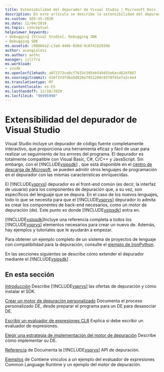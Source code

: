 ```yaml
---
title: Extensibilidad del depurador de Visual Studio | Microsoft Docs
description: En este artículo se describe la extensibilidad del depurador de Visual Studio y se proporcionan vínculos a artículos sobre la depuración de Visual Studio.
ms.custom: SEO-VS-2020
ms.date: 11/04/2016
ms.topic: conceptual
helpviewer_keywords:
- debugging [Visual Studio], Debugging SDK
- Debugging SDK
ms.assetid: c088b6a2-c3ad-446b-830d-9c6f41b2934b
author: acangialosi
ms.author: anthc
manager: jillfra
ms.workload:
- vssdk
ms.openlocfilehash: a072373ce0cf7633c595eb549455e6ecd62df887
ms.sourcegitcommit: d10f37dfdba5d826e7451260c8370fd1efa2c4e4
ms.translationtype: MT
ms.contentlocale: es-ES
ms.lasthandoff: 12/10/2020
ms.locfileid: "96995998"
---
```

# <a name="visual-studio-debugger-extensibility"></a>Extensibilidad del depurador de Visual Studio
Visual Studio incluye un depurador de código fuente completamente interactivo, que proporciona una herramienta eficaz y fácil de usar para realizar un seguimiento de los errores del programa. El depurador es totalmente compatible con Visual Basic, C#, C/C++ y JavaScript. Sin embargo, con el [!INCLUDE[vsipsdk](../../extensibility/includes/vsipsdk_md.md)] , que está disponible en el [centro de descarga de Microsoft](https://www.microsoft.com/download/details.aspx?id=21835), se pueden admitir otros lenguajes de programación en el depurador con las mismas características enriquecidas.

 El [!INCLUDE[vsprvs](../../code-quality/includes/vsprvs_md.md)] depurador es el front-end común (es decir, la interfaz de usuario) para los componentes de depuración que, a su vez, son específicos del lenguaje que se depura. En el caso de los nuevos lenguajes, todo lo que se necesita para que el [!INCLUDE[vsprvs](../../code-quality/includes/vsprvs_md.md)] depurador lo admita es crear los componentes de back-end necesarios, como un motor de depuración (de). Este punto es donde [!INCLUDE[vsipsdk](../../extensibility/includes/vsipsdk_md.md)] entra en.

 [!INCLUDE[vsipsdk](../../extensibility/includes/vsipsdk_md.md)]Incluye una referencia completa a todos los [!INCLUDE[vsprvs](../../code-quality/includes/vsprvs_md.md)] elementos necesarios para crear un nuevo de. Además, hay ejemplos y tutoriales que le ayudarán a empezar.

 Para obtener un ejemplo completo de un sistema de proyectos de lenguaje con compatibilidad para la depuración, consulte el [ejemplo de IronPython](https://www.microsoft.com/download/details.aspx?id=55984).

 En las secciones siguientes se describe cómo extender el depurador mediante el [!INCLUDE[vsipsdk](../../extensibility/includes/vsipsdk_md.md)] .

## <a name="in-this-section"></a>En esta sección
 [Introducción](../../extensibility/debugger/getting-started-with-debugger-extensibility.md) Describe [!INCLUDE[vsprvs](../../code-quality/includes/vsprvs_md.md)] las ofertas de depuración y cómo instalar el SDK.

 [Crear un motor de depuración personalizado](../../extensibility/debugger/creating-a-custom-debug-engine.md) Documenta el proceso personalizado DE, desde preparar el programa para un DE para desasociar DE.

 [Escribir un evaluador de expresiones CLR](../../extensibility/debugger/writing-a-common-language-runtime-expression-evaluator.md) Explica si debe escribir un evaluador de expresiones.

 [Elegir una estrategia de implementación del motor de depuración](../../extensibility/debugger/choosing-a-debug-engine-implementation-strategy.md) Describe cómo implementar su DE.

 [Referencia](../../extensibility/debugger/reference/reference-visual-studio-debugging-apis.md) de Documenta la [!INCLUDE[vsprvs](../../code-quality/includes/vsprvs_md.md)] API de depuración.

 [Ejemplos](../../extensibility/debugger/visual-studio-debugging-samples.md) de Contiene vínculos a un ejemplo del evaluador de expresiones Common Language Runtime y un ejemplo del motor de depuración.

